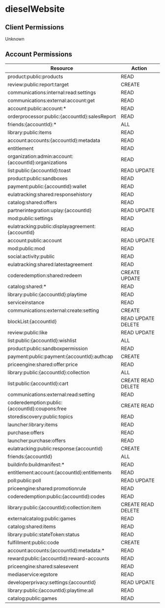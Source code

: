# dieselWebsite


## Client Permissions
Unknown

## Account Permissions
| Resource | Action |
| -------- | ------ |
| product:public:products | READ |
| review:public:report:target | CREATE |
| communications:internal:read:settings | READ |
| communications:external:account:get | READ |
| account:public:account:* | READ |
| orderprocessor:public:{accountId}:salesReport | READ |
| friends:{accountId}:* | ALL |
| library:public:items | READ |
| account:accounts:{accountId}:metadata | READ |
| entitlement | READ |
| organization:admin:account:{accountId}:organizations | READ |
| list:public:{accountId}:toast | READ UPDATE |
| product:public:sandboxes | READ |
| payment:public:{accountId}:wallet | READ |
| eulatracking:shared:responsehistory | READ |
| catalog:shared:offers | READ |
| partnerintegration:uplay:{accountId} | READ UPDATE |
| mod:public:settings | READ |
| eulatracking:public:displayagreement:{accountId} | READ |
| account:public:account | READ UPDATE |
| mod:public:mod | READ |
| social:activity:public | READ |
| eulatracking:shared:latestagreement | READ |
| coderedemption:shared:redeem | CREATE UPDATE |
| catalog:shared:* | READ |
| library:public:{accountId}:playtime | READ |
| serviceinstance | READ |
| communications:external:create:setting | CREATE |
| blockList:{accountId} | READ UPDATE DELETE |
| review:public:like | READ UPDATE |
| list:public:{accountId}:wishlist | ALL |
| product:public:sandboxpermission | READ |
| payment:public:payment:{accountId}:authcap | CREATE |
| priceengine:shared:offer:price | READ |
| library:public:{accountId}:collection | ALL |
| list:public:{accountId}:cart | CREATE READ DELETE |
| communications:external:read:setting | READ |
| coderedemption:public:{accountId}:coupons:free | CREATE READ |
| storediscovery:public:topics | READ |
| launcher:library:items | READ |
| purchase:offers | READ |
| launcher:purchase:offers | READ |
| eulatracking:public:response:{accountId} | CREATE |
| friends:{accountId} | ALL |
| buildinfo:buildmanifest:* | READ |
| entitlement:account:{accountId}:entitlements | READ |
| poll:public:poll | READ UPDATE |
| priceengine:shared:promotionrule | READ |
| coderedemption:public:{accountId}:codes | READ |
| library:public:{accountId}:collection:item | CREATE READ DELETE |
| externalcatalog:public:games | READ |
| catalog:shared:items | READ |
| library:public:stateToken:status | READ |
| fulfillment:public:code | CREATE |
| account:accounts:{accountId}:metadata:* | READ |
| reward:public:{accountId}:reward-accounts | READ |
| priceengine:shared:salesevent | READ |
| mediaservice:egstore | READ |
| developerprivacy:settings:{accountId} | READ UPDATE |
| library:public:{accountId}:playtime:all | READ |
| catalog:public:games | READ |

